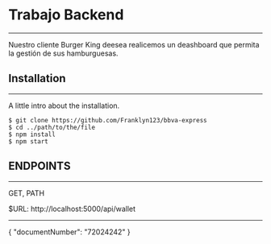# Trabajo Backend
***
Nuestro cliente Burger King deesea realicemos un deashboard que permita la gestión de sus hamburguesas.

## Installation
***
A little intro about the installation. 
```
$ git clone https://github.com/Franklyn123/bbva-express
$ cd ../path/to/the/file
$ npm install
$ npm start
```

## ENDPOINTS
***
GET, PATH

$URL: http://localhost:5000/api/wallet

***
{
    "documentNumber": "72024242"
}